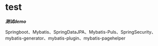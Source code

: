 # test

***测试demo***

Springboot、Mybatis、SpringDataJPA、Mybatis-Puls、SpringSecurity、mybatis-generator、mybatis-plugin、mybatis-pagehelper
